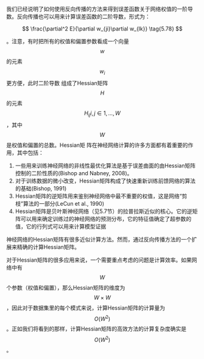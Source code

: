 我们已经说明了如何使用反向传播的方法来得到误差函数关于网络权值的一阶导数。反向传播也可以用来计算误差函数的二阶导数，形式为：

$$
\frac{\partial^2 E}{\partial w_{ji}\partial w_{lk}} \tag{5.78}
$$

。注意，有时把所有的权值和偏置参数看成一个向量$$ w $$的元素$$ w_i $$更方便，此时二阶导数 组成了Hessian矩阵$$ H $$的元素$$ H_{ij} i,j \in {1,...,W} $$，其中$$ W $$是权值和偏置的总数。Hessian矩 阵在神经网络计算的许多方面都有着重要的作用，其中包括：

1. 一些用来训练神经网络的非线性最优化算法是基于误差曲面的由Hessian矩阵控制的二阶性质的(Bishop and Nabney, 2008)。    
2. 对于训练数据的微小改变，Hessian矩阵构成了快速重新训练前馈网络的算法的基础(Bishop, 1991)    
3. Hessian矩阵的逆矩阵用来鉴别神经网络中最不重要的权值，这是网络“剪枝”算法的一部分(LeCun et al., 1990)     
4. Hessian矩阵是贝叶斯神经网络（见5.7节）的拉普拉斯近似的核心。它的逆矩阵可以用来确定训练过的神经网络的预测分布，它的特征值确定了超参数的值，它的行列式可以用来计算模型证据    

神经网络的Hessian矩阵有很多近似计算方法。然而，通过反向传播方法的一个扩展来精确的计算Hessian矩阵。    

对于Hessian矩阵的很多应用来说，一个需要重点考虑的问题是计算效率。如果网络中有$$ W $$个参数（权值和偏置），那么Hessian矩阵的维度为$$ W \times W $$，因此对于数据集里的每个模式来说，计算Hessian矩阵的计算量为$$ O(W^2) $$。正如我们将看到的那样，计算Hessian矩阵的高效方法的计算复杂度确实是$$ O(W^2) $$。    


